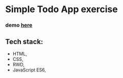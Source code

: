 # Simple Todo App exercise

### demo [here](https://raaul007.github.io/todo-app/)

## Tech stack:

- HTML, 
- CSS, 
- RWD,
- JavaScript ES6,